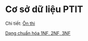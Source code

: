 # Cơ sở dữ liệu PTIT

Chi tiết: [Ôn thi](https://youtu.be/cBExdZWpOHY?si=_uI1z3u8d5aFvJSm)

[Dạng chuẩn hóa 1NF, 2NF, 3NF](https://youtu.be/TKYd6gKF2Cc?si=JAKcV5pvEhqh23Gk)

